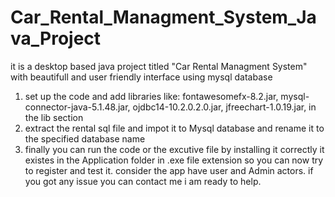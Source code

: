 # Car_Rental_Managment_System_Java_Project
it is a desktop based java project titled "Car Rental Managment System"  with beautifull and user friendly interface using mysql database 
1. set up the code and add libraries like: fontawesomefx-8.2.jar, mysql-connector-java-5.1.48.jar, ojdbc14-10.2.0.2.0.jar, jfreechart-1.0.19.jar, in the lib section
2. extract the rental sql file and impot it to Mysql database and rename it to the specified database name
3. finally you can run the code or the excutive file by installing it correctly it existes in the Application folder in .exe file extension
so you can now try to register and test it.
consider the app have user and Admin actors.
if you got any issue you can contact me i am ready to help.
